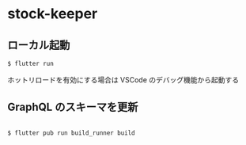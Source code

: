 # stock-keeper

## ローカル起動

```bash
$ flutter run
```

ホットリロードを有効にする場合は VSCode のデバッグ機能から起動する

## GraphQL のスキーマを更新

```bash

$ flutter pub run build_runner build

```
